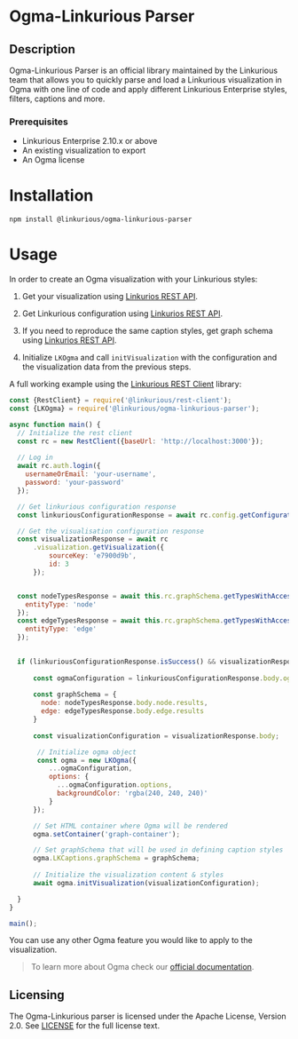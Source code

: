 # Ogma-Linkurious Parser 

## Description
Ogma-Linkurious Parser is an official library maintained by the Linkurious team that allows you to quickly parse and load a Linkurious visualization in Ogma with one line of code and apply different Linkurious Enterprise styles, filters, captions and more.

### Prerequisites
- Linkurious Enterprise 2.10.x or above
- An existing visualization to export 
- An Ogma license

# Installation

````npm install @linkurious/ogma-linkurious-parser````

# Usage

In order to create an Ogma visualization with your Linkurious styles:

1. Get your visualization using [Linkurios REST API](https://doc.linkurio.us/server-sdk/latest/apidoc/#api-Visualization-getVisualization).

2. Get Linkurious configuration using [Linkurios REST API](https://doc.linkurio.us/server-sdk/latest/apidoc/#api-Config-getConfiguration).

3. If you need to reproduce the same caption styles, get graph schema using [Linkurios REST API](https://doc.linkurious.com/server-sdk/latest/apidoc/#api-Schema-getTypes).

4. Initialize `LKOgma` and call `initVisualization` with the configuration and the visualization data from the previous steps.


A full working example using the [Linkurious REST Client](https://github.com/Linkurious/linkurious-rest-client/) library:

```js
const {RestClient} = require('@linkurious/rest-client');
const {LKOgma} = require('@linkurious/ogma-linkurious-parser');

async function main() {
  // Initialize the rest client
  const rc = new RestClient({baseUrl: 'http://localhost:3000'});
  
  // Log in
  await rc.auth.login({
    usernameOrEmail: 'your-username',
    password: 'your-password'
  });

  // Get linkurious configuration response
  const linkuriousConfigurationResponse = await rc.config.getConfiguration();

  // Get the visualisation configuration response
  const visualizationResponse = await rc
      .visualization.getVisualization({
          sourceKey: 'e7900d9b',
          id: 3
      });


  const nodeTypesResponse = await this.rc.graphSchema.getTypesWithAccess({
    entityType: 'node'
  });
  const edgeTypesResponse = await this.rc.graphSchema.getTypesWithAccess({
    entityType: 'edge'
  });
  

  if (linkuriousConfigurationResponse.isSuccess() && visualizationResponse.isSuccess() && nodeTypesResponse.isSuccess() && edgeTypesResponse.isSuccess) {
    
      const ogmaConfiguration = linkuriousConfigurationResponse.body.ogma;
      
      const graphSchema = {
        node: nodeTypesResponse.body.node.results,
        edge: edgeTypesResponse.body.edge.results
      }
      
      const visualizationConfiguration = visualizationResponse.body;

       // Initialize ogma object
       const ogma = new LKOgma({
          ...ogmaConfiguration,
          options: {
            ...ogmaConfiguration.options,
            backgroundColor: 'rgba(240, 240, 240)'
          }
      });

      // Set HTML container where Ogma will be rendered
      ogma.setContainer('graph-container');

      // Set graphSchema that will be used in defining caption styles
      ogma.LKCaptions.graphSchema = graphSchema;
      
      // Initialize the visualization content & styles
      await ogma.initVisualization(visualizationConfiguration);

  }
}

main();
```
<!--
# TODO uncomment when plugins are officially documented
> If you are writing a Linkurious plugin, the Linkurious Rest-Client library will be already initialized.
-->

You can use any other Ogma feature you would like to apply to the visualization.
  
> To learn more about Ogma check our [official documentation](https://doc.linkurio.us/ogma/latest/).
  
## Licensing
The Ogma-Linkurious parser is licensed under the Apache License, Version 2.0. See [LICENSE](/LICENSE) for the full license text.
